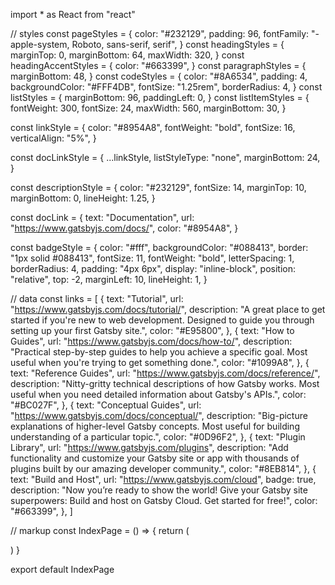 import \* as React from "react"

// styles
const pageStyles = {
color: "#232129",
padding: 96,
fontFamily: "-apple-system, Roboto, sans-serif, serif",
}
const headingStyles = {
marginTop: 0,
marginBottom: 64,
maxWidth: 320,
}
const headingAccentStyles = {
color: "#663399",
}
const paragraphStyles = {
marginBottom: 48,
}
const codeStyles = {
color: "#8A6534",
padding: 4,
backgroundColor: "#FFF4DB",
fontSize: "1.25rem",
borderRadius: 4,
}
const listStyles = {
marginBottom: 96,
paddingLeft: 0,
}
const listItemStyles = {
fontWeight: 300,
fontSize: 24,
maxWidth: 560,
marginBottom: 30,
}

const linkStyle = {
color: "#8954A8",
fontWeight: "bold",
fontSize: 16,
verticalAlign: "5%",
}

const docLinkStyle = {
...linkStyle,
listStyleType: "none",
marginBottom: 24,
}

const descriptionStyle = {
color: "#232129",
fontSize: 14,
marginTop: 10,
marginBottom: 0,
lineHeight: 1.25,
}

const docLink = {
text: "Documentation",
url: "https://www.gatsbyjs.com/docs/",
color: "#8954A8",
}

const badgeStyle = {
color: "#fff",
backgroundColor: "#088413",
border: "1px solid #088413",
fontSize: 11,
fontWeight: "bold",
letterSpacing: 1,
borderRadius: 4,
padding: "4px 6px",
display: "inline-block",
position: "relative",
top: -2,
marginLeft: 10,
lineHeight: 1,
}

// data
const links = [
{
text: "Tutorial",
url: "https://www.gatsbyjs.com/docs/tutorial/",
description:
"A great place to get started if you're new to web development. Designed to guide you through setting up your first Gatsby site.",
color: "#E95800",
},
{
text: "How to Guides",
url: "https://www.gatsbyjs.com/docs/how-to/",
description:
"Practical step-by-step guides to help you achieve a specific goal. Most useful when you're trying to get something done.",
color: "#1099A8",
},
{
text: "Reference Guides",
url: "https://www.gatsbyjs.com/docs/reference/",
description:
"Nitty-gritty technical descriptions of how Gatsby works. Most useful when you need detailed information about Gatsby's APIs.",
color: "#BC027F",
},
{
text: "Conceptual Guides",
url: "https://www.gatsbyjs.com/docs/conceptual/",
description:
"Big-picture explanations of higher-level Gatsby concepts. Most useful for building understanding of a particular topic.",
color: "#0D96F2",
},
{
text: "Plugin Library",
url: "https://www.gatsbyjs.com/plugins",
description:
"Add functionality and customize your Gatsby site or app with thousands of plugins built by our amazing developer community.",
color: "#8EB814",
},
{
text: "Build and Host",
url: "https://www.gatsbyjs.com/cloud",
badge: true,
description:
"Now you’re ready to show the world! Give your Gatsby site superpowers: Build and host on Gatsby Cloud. Get started for free!",
color: "#663399",
},
]

// markup
const IndexPage = () => {
return (

<!-- <main style={pageStyles}>
      <title>Home Page</title>
      <h1 style={headingStyles}>
        Congratulations
        <br />
        <span style={headingAccentStyles}>— you just made a Gatsby site! </span>
        <span role="img" aria-label="Party popper emojis">
          🎉🎉🎉
        </span>
      </h1>
      <p style={paragraphStyles}>
        Edit <code style={codeStyles}>src/pages/index.js</code> to see this page
        update in real-time.{" "}
        <span role="img" aria-label="Sunglasses smiley emoji">
          😎
        </span>
      </p>
      <ul style={listStyles}>
        <li style={docLinkStyle}>
          <a
            style={linkStyle}
            href={`${docLink.url}?utm_source=starter&utm_medium=start-page&utm_campaign=minimal-starter`}
          >
            {docLink.text}
          </a>
        </li>
        {links.map(link => (
          <li key={link.url} style={{ ...listItemStyles, color: link.color }}>
            <span>
              <a
                style={linkStyle}
                href={`${link.url}?utm_source=starter&utm_medium=start-page&utm_campaign=minimal-starter`}
              >
                {link.text}
              </a>
              {link.badge && (
                <span style={badgeStyle} aria-label="New Badge">
                  NEW!
                </span>
              )}
              <p style={descriptionStyle}>{link.description}</p>
            </span>
          </li>
        ))}
      </ul>
      <img
        alt="Gatsby G Logo"
        src="data:image/svg+xml,%3Csvg width='24' height='24' fill='none' xmlns='http://www.w3.org/2000/svg'%3E%3Cpath d='M12 2a10 10 0 110 20 10 10 0 010-20zm0 2c-3.73 0-6.86 2.55-7.75 6L14 19.75c3.45-.89 6-4.02 6-7.75h-5.25v1.5h3.45a6.37 6.37 0 01-3.89 4.44L6.06 9.69C7 7.31 9.3 5.63 12 5.63c2.13 0 4 1.04 5.18 2.65l1.23-1.06A7.959 7.959 0 0012 4zm-8 8a8 8 0 008 8c.04 0 .09 0-8-8z' fill='%23639'/%3E%3C/svg%3E"
      />
    </main> -->

)
}

export default IndexPage

